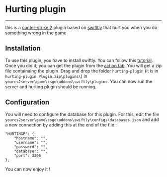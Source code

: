 # Hurting plugin
---
this is a [conter-strike 2](https://en.wikipedia.org/wiki/Counter-Strike_2) plugin based on [swifltly](https://github.com/swiftly-solution/swiftly) that hurt you when you do something wrong in the game

## Installation
To use this plugin, you have to install swiftly. You can follow this [tutorial](https://www.youtube.com/watch?v=0NG2ew_kxrg).
Once you did it, you can get the plugin from the [action tab](https://github.com/LeBeaufort/hurting-plugin/actions). You will get a zip file containaing the plugin. Drag and drop the folder `hurting-plugin` (it is in `hurting-plugin Plugin.zip\plugins\`) in `yourcs2server\game\csgo\addons\swiftly\plugins`. You can now run the server and hurting plugin should be running.

## Configuration
You will need to configure the database for this plugin. For this, edit the file `yourcs2server\game\csgo\addons\swiftly\configs\databases.json` and add a new connection by adding this at the end of the file : 
```
"HURTINGP": {
	"hostname": "",
    "username": "",
    "password": "",
    "database": "",
    "port": 3306
},
```

You can now enjoy it !
